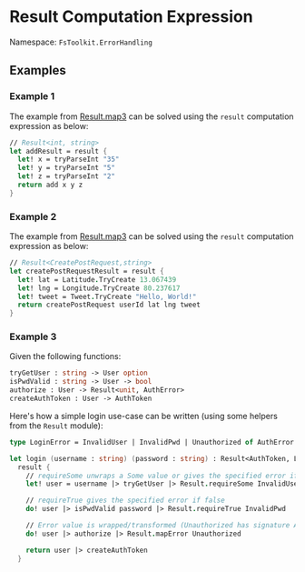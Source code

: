 # Result Computation Expression

Namespace: `FsToolkit.ErrorHandling`

## Examples

### Example 1

The example from [Result.map3](../result/map3.md#example-1) can be solved using the `result` computation expression as below:

```fsharp
// Result<int, string>
let addResult = result {
  let! x = tryParseInt "35"
  let! y = tryParseInt "5"
  let! z = tryParseInt "2"
  return add x y z
}
```

### Example 2

The example from [Result.map3](../result/map3.md#a-example-2) can be solved using the `result` computation expression as below:

```fsharp
// Result<CreatePostRequest,string>
let createPostRequestResult = result {
  let! lat = Latitude.TryCreate 13.067439
  let! lng = Longitude.TryCreate 80.237617
  let! tweet = Tweet.TryCreate "Hello, World!"
  return createPostRequest userId lat lng tweet
}
```

### Example 3

Given the following functions:

```fsharp
tryGetUser : string -> User option
isPwdValid : string -> User -> bool
authorize : User -> Result<unit, AuthError>
createAuthToken : User -> AuthToken
```

Here's how a simple login use-case can be written (using some helpers from the `Result` module):

```fsharp
type LoginError = InvalidUser | InvalidPwd | Unauthorized of AuthError

let login (username : string) (password : string) : Result<AuthToken, LoginError> =
  result {
    // requireSome unwraps a Some value or gives the specified error if None
    let! user = username |> tryGetUser |> Result.requireSome InvalidUser

    // requireTrue gives the specified error if false
    do! user |> isPwdValid password |> Result.requireTrue InvalidPwd

    // Error value is wrapped/transformed (Unauthorized has signature AuthError -> LoginError)
    do! user |> authorize |> Result.mapError Unauthorized

    return user |> createAuthToken
  }
```


